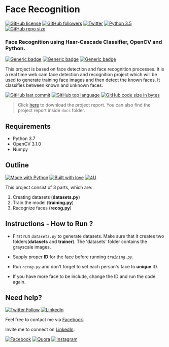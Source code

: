 # Face Recognition
[![GitHub license](https://img.shields.io/github/license/vinitshahdeo/FaceRecognition.svg?style=social)](https://github.com/vinitshahdeo/FaceRecognition/blob/master/LICENSE) [![GitHub followers](https://img.shields.io/github/followers/vinitshahdeo.svg?label=Follow&style=social)](https://github.com/vinitshahdeo/) 
[![Twitter](https://img.shields.io/twitter/url/https/github.com/vinitshahdeo/FaceRecognition.svg?style=social)](https://twitter.com/intent/tweet?text=Face%20Recognition%20Project%20by%20@Vinit_Shahdeo:&url=https%3A%2F%2Fgithub.com%2Fvinitshahdeo%2FFaceRecognition) [![Python 3.5](https://img.shields.io/badge/python-3.5-blue.svg?style=social)](https://www.python.org/downloads/release/python-350/) [![GitHub repo size](https://img.shields.io/github/repo-size/vinitshahdeo/FaceRecognition.svg?logo=git&style=social)](https://github.com/vinitshahdeo/)

### Face Recognition using Haar-Cascade Classifier, OpenCV and Python. 

[![Generic badge](https://img.shields.io/badge/Face-Recognition-blue.svg?style=for-the-badge)](https://github.com/vinitshahdeo/FaceRecognition) 
[![Generic badge](https://img.shields.io/badge/Open-CV-orange.svg?style=for-the-badge)](https://github.com/vinitshahdeo/) [![Generic badge](https://img.shields.io/badge/HaarCascade-Classifier-teal.svg?style=for-the-badge)](https://github.com/vinitshahdeo/)

This project is based on face detection and face recognition processes. It is a real time web cam face detection and recognition project which will be used to generate training face images and then detect the known faces. It classifies between known and unknown faces.


[![GitHub last commit](https://img.shields.io/github/last-commit/vinitshahdeo/FaceRecognition.svg?color=critical&logo=github&style=social)](https://github.com/vinitshahdeo/) [![GitHub top language](https://img.shields.io/github/languages/top/vinitshahdeo/FaceRecognition.svg?logo=jupyter&style=social)](https://github.com/vinitshahdeo/) [![GitHub code size in bytes](https://img.shields.io/github/languages/code-size/vinitshahdeo/FaceRecognition.svg?logo=python&style=social)](https://github.com/vinitshahdeo/)

> Click [here](https://github.com/vinitshahdeo/FaceRecognition/raw/master/docs/Face_Recog_Report%20.pdf) to download the project report. You can also find the project report inside `docs` folder.

## Requirements
- Python 3.7
- OpenCV 3.1.0
- Numpy


## Outline

[![Made with Python](https://forthebadge.com/images/badges/made-with-python.svg)](https://github.com/vinitshahdeo/FaceRecognition/) [![Built with love](https://forthebadge.com/images/badges/built-with-love.svg)](https://github.com/vinitshahdeo) [![4U](https://forthebadge.com/images/badges/for-you.svg)](https://github.com/vinitshahdeo/FaceRecognition/) 

This project consist of 3 parts, which are:

1. Creating datasets (**datasets.py**)
2. Train the model (**training.py**)
3. Recognize faces (**recog.py**)



## Instructions - How to Run ?

 - First run *`datasets.py`* to generate datasets. Make sure that it creates two folders(**datasets** and **trainer**). The 'datasets' folder contains the grayscale images.
 
 - Supply proper **ID** for the face before running *`training.py`*.
 
 - Run *`recog.py`* and don't forget to set each person's face to **unique** ID.
 
 - If you have more face to be include, change the ID and run the code again.
 
## Need help?

[![Twitter Follow](https://img.shields.io/twitter/follow/Vinit_Shahdeo.svg?style=social)](https://twitter.com/Vinit_Shahdeo) [![LinkedIn](https://img.shields.io/static/v1.svg?label=Connect&message=@vinitshahdeo&color=grey&logo=linkedin&labelColor=blue&style=social)](https://www.linkedin.com/in/vinitshahdeo/)

Feel free to contact me via [Facebook](https://www.facebook.com/vinit.shahdeo).

Invite me to connect on [LinkedIn](https://www.linkedin.com/in/vinitshahdeo/).

[![Facebook](https://img.shields.io/badge/Facebook-add-blue.svg?logo=facebook)](https://www.facebook.com/vinit.shahdeo) [![Quora](https://img.shields.io/badge/Quora-ask-red.svg?logo=quora)](https://www.quora.com/profile/Vinit-Shahdeo-1) [![Instagram](https://img.shields.io/badge/Instagram-follow-yellow.svg?logo=instagram&logoColor=white)](https://www.instagram.com/vinitshahdeo/)
